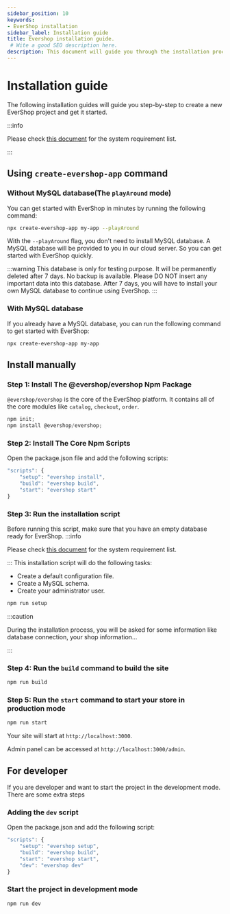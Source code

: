 ```yaml
---
sidebar_position: 10
keywords:
- EverShop installation
sidebar_label: Installation guide
title: Evershop installation guide.
 # Wite a good SEO description here.
description: This document will guide you through the installation process of EverShop. The quick installation guide is also available to help you install EverShop template quickly.
---
```


# Installation guide

The following installation guides will guide you step-by-step to create a new EverShop project and get it started.

:::info

Please check [this document](/docs/development/getting-started/system-requirements) for the system requirement list.

:::
## Using `create-evershop-app` command
### Without MySQL database(The `playAround` mode) 
You can get started with EverShop in minutes by running the following command:
    
```bash
npx create-evershop-app my-app --playAround
```
With the `--playAround` flag, you don't need to install MySQL database. A MySQL database will be provided to you in our cloud server. So you can get started with EverShop quickly.

:::warning
This database is only for testing purpose. It will be permanently deleted after 7 days. No backup is available. Please DO NOT insert any important data into this database. After 7 days, you will have to install your own MySQL database to continue using EverShop.
:::

### With MySQL database
If you already have a MySQL database, you can run the following command to get started with EverShop:
    
```bash
npx create-evershop-app my-app
``` 

## Install manually

### Step 1: Install The @evershop/evershop Npm Package

`@evershop/evershop` is the core of the EverShop platform. It contains all of the core modules like `catalog`, `checkout`, `order`.


```js title="Install the @evershop/evershop Npm package"
npm init;
npm install @evershop/evershop;
```

### Step 2: Install The Core Npm Scripts

Open the package.json file and add the following scripts:

```js title="Add the core npm scripts"
"scripts": {
    "setup": "evershop install",
    "build": "evershop build",
    "start": "evershop start"
}
```

### Step 3: Run the installation script

Before running this script, make sure that you have an empty database ready for EverShop.
:::info

Please check [this document](/docs/development/getting-started/system-requirements) for the system requirement list.

:::
This installation script will do the following tasks:

- Create a default configuration file.
- Create a MySQL schema.
- Create your administrator user.

```js title="Installation script"
npm run setup
```

:::caution

During the installation process, you will be asked for some information like database connection, your shop information…

:::

### Step 4: Run the `build` command to build the site

```js title="Build the site"
npm run build
```

### Step 5: Run the `start` command to start your store in production mode

```js title="Start the site"
npm run start
```

Your site will start at `http://localhost:3000`.

Admin panel can be accessed at `http://localhost:3000/admin`.

## For developer

If you are developer and want to start the project in the development mode. There are some extra steps

### Adding the `dev` script

Open the package.json and add the following script:

```js title="Add the core dev script"
"scripts": {
    "setup": "evershop setup",
    "build": "evershop build",
    "start": "evershop start",
    "dev": "evershop dev"
}
```

### Start the project in development mode

```js title="Start the site in development mode"
npm run dev
```